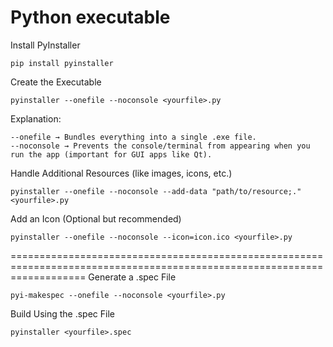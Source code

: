 # Python executable 

Install PyInstaller
```
pip install pyinstaller
```
Create the Executable
```
pyinstaller --onefile --noconsole <yourfile>.py
```
Explanation:

    --onefile → Bundles everything into a single .exe file.
    --noconsole → Prevents the console/terminal from appearing when you run the app (important for GUI apps like Qt).

Handle Additional Resources (like images, icons, etc.)
```
pyinstaller --onefile --noconsole --add-data "path/to/resource;." <yourfile>.py
```

Add an Icon (Optional but recommended)
```
pyinstaller --onefile --noconsole --icon=icon.ico <yourfile>.py
```
=========================================================================================================================
Generate a .spec File
```
pyi-makespec --onefile --noconsole <yourfile>.py
```
Build Using the .spec File
```
pyinstaller <yourfile>.spec
```
